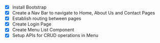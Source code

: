 - [x] Install Bootstrap
- [x] Create a Nav Bar to navigate to Home, About Us and Contact Pages
- [x] Establish routing between pages
- [x] Create Login Page
- [x] Create Menu List Component
- [x] Setup APIs for CRUD operations in Menu